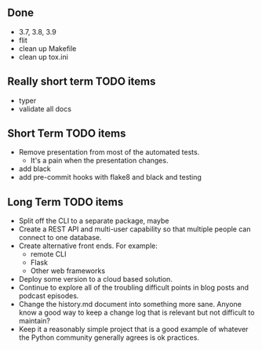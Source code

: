 Done
----
* 3.7, 3.8, 3.9
* flit
* clean up Makefile
* clean up tox.ini


Really short term TODO items
----------------------------

* typer
* validate all docs

Short Term TODO items
---------------------

-   Remove presentation from most of the automated tests.
    * It's a pain when the presentation changes.
-   add black
-   add pre-commit hooks with flake8 and black and testing

Long Term TODO items
--------------------

-   Split off the CLI to a separate package, maybe
-   Create a REST API and multi-user capability so that multiple people
    can connect to one database.
-   Create alternative front ends. For example:
    -   remote CLI
    -   Flask
    -   Other web frameworks
-   Deploy some version to a cloud based solution.
-   Continue to explore all of the troubling difficult points in blog
    posts and podcast episodes.
-   Change the history.md document into something more sane. Anyone know
    a good way to keep a change log that is relevant but not difficult
    to maintain?
-   Keep it a reasonably simple project that is a good example of
    whatever the Python community generally agrees is ok practices.

